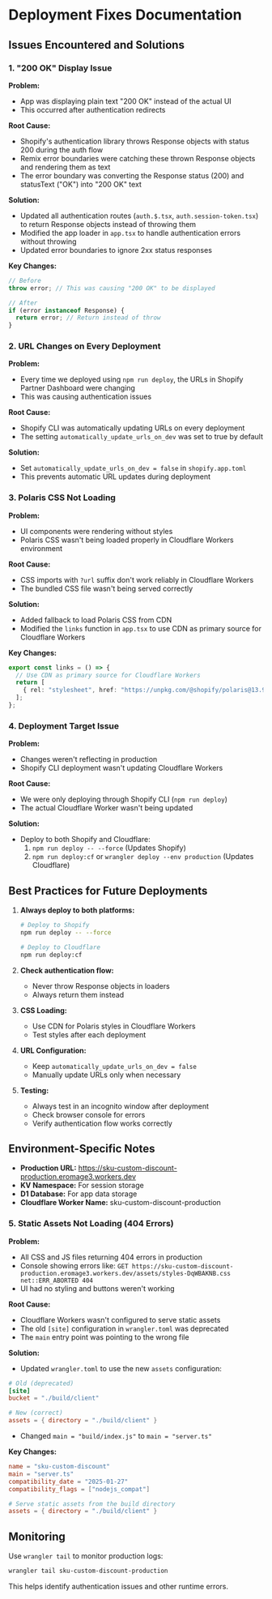# Deployment Fixes Documentation

## Issues Encountered and Solutions

### 1. "200 OK" Display Issue

**Problem:** 
- App was displaying plain text "200 OK" instead of the actual UI
- This occurred after authentication redirects

**Root Cause:**
- Shopify's authentication library throws Response objects with status 200 during the auth flow
- Remix error boundaries were catching these thrown Response objects and rendering them as text
- The error boundary was converting the Response status (200) and statusText ("OK") into "200 OK" text

**Solution:**
- Updated all authentication routes (`auth.$.tsx`, `auth.session-token.tsx`) to return Response objects instead of throwing them
- Modified the app loader in `app.tsx` to handle authentication errors without throwing
- Updated error boundaries to ignore 2xx status responses

**Key Changes:**
```typescript
// Before
throw error; // This was causing "200 OK" to be displayed

// After
if (error instanceof Response) {
  return error; // Return instead of throw
}
```

### 2. URL Changes on Every Deployment

**Problem:**
- Every time we deployed using `npm run deploy`, the URLs in Shopify Partner Dashboard were changing
- This was causing authentication issues

**Root Cause:**
- Shopify CLI was automatically updating URLs on every deployment
- The setting `automatically_update_urls_on_dev` was set to true by default

**Solution:**
- Set `automatically_update_urls_on_dev = false` in `shopify.app.toml`
- This prevents automatic URL updates during deployment

### 3. Polaris CSS Not Loading

**Problem:**
- UI components were rendering without styles
- Polaris CSS wasn't being loaded properly in Cloudflare Workers environment

**Root Cause:**
- CSS imports with `?url` suffix don't work reliably in Cloudflare Workers
- The bundled CSS file wasn't being served correctly

**Solution:**
- Added fallback to load Polaris CSS from CDN
- Modified the `links` function in `app.tsx` to use CDN as primary source for Cloudflare Workers

**Key Changes:**
```typescript
export const links = () => {
  // Use CDN as primary source for Cloudflare Workers
  return [
    { rel: "stylesheet", href: "https://unpkg.com/@shopify/polaris@13.9.0/build/esm/styles.css" }
  ];
};
```

### 4. Deployment Target Issue

**Problem:**
- Changes weren't reflecting in production
- Shopify CLI deployment wasn't updating Cloudflare Workers

**Root Cause:**
- We were only deploying through Shopify CLI (`npm run deploy`)
- The actual Cloudflare Worker wasn't being updated

**Solution:**
- Deploy to both Shopify and Cloudflare:
  1. `npm run deploy -- --force` (Updates Shopify)
  2. `npm run deploy:cf` or `wrangler deploy --env production` (Updates Cloudflare)

## Best Practices for Future Deployments

1. **Always deploy to both platforms:**
   ```bash
   # Deploy to Shopify
   npm run deploy -- --force
   
   # Deploy to Cloudflare
   npm run deploy:cf
   ```

2. **Check authentication flow:**
   - Never throw Response objects in loaders
   - Always return them instead

3. **CSS Loading:**
   - Use CDN for Polaris styles in Cloudflare Workers
   - Test styles after each deployment

4. **URL Configuration:**
   - Keep `automatically_update_urls_on_dev = false`
   - Manually update URLs only when necessary

5. **Testing:**
   - Always test in an incognito window after deployment
   - Check browser console for errors
   - Verify authentication flow works correctly

## Environment-Specific Notes

- **Production URL:** https://sku-custom-discount-production.eromage3.workers.dev
- **KV Namespace:** For session storage
- **D1 Database:** For app data storage
- **Cloudflare Worker Name:** sku-custom-discount-production

### 5. Static Assets Not Loading (404 Errors)

**Problem:**
- All CSS and JS files returning 404 errors in production
- Console showing errors like: `GET https://sku-custom-discount-production.eromage3.workers.dev/assets/styles-DqWBAKNB.css net::ERR_ABORTED 404`
- UI had no styling and buttons weren't working

**Root Cause:**
- Cloudflare Workers wasn't configured to serve static assets
- The old `[site]` configuration in `wrangler.toml` was deprecated
- The `main` entry point was pointing to the wrong file

**Solution:**
- Updated `wrangler.toml` to use the new `assets` configuration:
```toml
# Old (deprecated)
[site]
bucket = "./build/client"

# New (correct)
assets = { directory = "./build/client" }
```
- Changed `main = "build/index.js"` to `main = "server.ts"`

**Key Changes:**
```toml
name = "sku-custom-discount"
main = "server.ts"
compatibility_date = "2025-01-27"
compatibility_flags = ["nodejs_compat"]

# Serve static assets from the build directory
assets = { directory = "./build/client" }
```

## Monitoring

Use `wrangler tail` to monitor production logs:
```bash
wrangler tail sku-custom-discount-production
```

This helps identify authentication issues and other runtime errors.